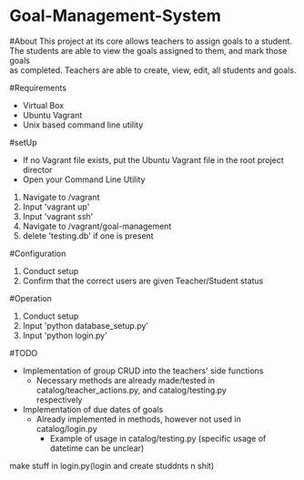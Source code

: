 # Goal-Management-System
#About
This project at its core allows teachers to assign goals to a student.
The students are able to view the goals assigned to them, and mark those goals  
as completed. Teachers are able to create, view, edit, all students and goals.

#Requirements
- Virtual Box
- Ubuntu Vagrant
- Unix based command line utility

#setUp
- If no Vagrant file exists, put the Ubuntu Vagrant file in the root project director
- Open your Command Line Utility

1. Navigate to /vagrant
2. Input 'vagrant up'
3. Input 'vagrant ssh'
4. Navigate to /vagrant/goal-management
5. delete 'testing.db' if one is present

#Configuration
1. Conduct setup  
2. Confirm that the correct users are given Teacher/Student status

#Operation
1. Conduct setup
2. Input 'python database_setup.py'
3. Input 'python login.py'

#TODO
- Implementation of group CRUD into the teachers' side functions
  - Necessary methods are already made/tested in catalog/teacher_actions.py, and catalog/testing.py  
    respectively
- Implementation of due dates of goals
  - Already implemented in methods, however not used in catalog/login.py
    - Example of usage in catalog/testing.py (specific usage of datetime can be unclear)



make stuff in login.py(login and create studdnts n shit)
